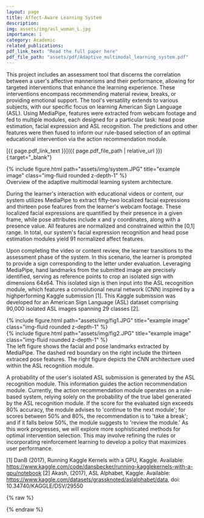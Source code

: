 ```yaml
---
layout: page
title: Affect-Aware Learning System
description: 
img: assets/img/asl_woman_L.jpg
importance: 1
category: Academic
related_publications: 
pdf_link_text: "Read the full paper here"
pdf_file_path: "assets/pdf/Adaptive_multimodal_learning_system.pdf"
---
```


This project includes an assessment tool that discerns the correlation between a user's affective mannerisms and their performance, allowing for targeted interventions that enhance the learning experience. These interventions encompass recommending material review, breaks, or providing emotional support. The tool's versatility extends to various subjects, with our specific focus on learning American Sign Language (ASL). Using MediaPipe, features were extracted from webcam footage and fed to multiple modules, each designed for a particular task: head pose estimation, facial expression and ASL recognition. The predictions and other features were then fused to inform our rule-based selection of an optimal educational intervention via the action recommendation module.

[{{ page.pdf_link_text }}]({{ page.pdf_file_path | relative_url }}){:target="_blank"}

<div class="row">
    <div class="col-sm mt-3 mt-md-0">
        {% include figure.html path="assets/img/system.JPG" title="example image" class="img-fluid rounded z-depth-1" %}
    </div>
</div>
<div class="caption">
    Overview of the adaptive multimodal learning system architecture.
</div>

During the learner's interaction with educational videos or content, our system utilizes MediaPipe to extract fifty-two localized facial expressions and thirteen pose features from the learner's webcam footage. These localized facial expressions are quantified by their presence in a given frame, while pose attributes include x and y coordinates, along with a presence value. All features are normalized and constrained within the [0,1] range. In total, our system's facial expression recognition and head pose estimation modules yield 91 normalized affect features.

Upon completing the video or content review, the learner transitions to the assessment phase of the system. In this scenario, the learner is prompted to provide a sign corresponding to the letter under evaluation. Leveraging MediaPipe, hand landmarks from the submitted image are precisely identified, serving as reference points to crop an isolated sign with dimensions 64x64. This isolated sign is then input into the ASL recognition module, which features a convolutional neural network (CNN) inspired by a highperforming Kaggle submission [1]. This Kaggle submission was developed for an American Sign Language (ASL) dataset comprising 90,000 isolated ASL images spanning 29 classes [2]. 

<div class="row justify-content-sm-center">
    <div class="col-sm-8 mt-3 mt-md-0">
        {% include figure.html path="assets/img/fig1.JPG" title="example image" class="img-fluid rounded z-depth-1" %}
    </div>
    <div class="col-sm-4 mt-3 mt-md-0">
        {% include figure.html path="assets/img/fig2.JPG" title="example image" class="img-fluid rounded z-depth-1" %}
    </div>
</div>

<div class="caption">
    The left figure shows the facial and pose landmarks extracted by MediaPipe. The dashed red boundary on the right include the thirteen extraced pose features. The right figure depicts the CNN architecture used within the ASL recognition module.
</div>

A probability of the user's isolated ASL submission is generated by the ASL recognition module. This information guides the action recommendation module. Currently, the action recommendation module operates on a rule-based system, relying solely on the probability of the true label generated by the ASL recognition module. If the score for the evaluated sign exceeds 80% accuracy, the module advises to 'continue to the next module'; for scores between 50% and 80%, the recommendation is to 'take a break'; and if it falls below 50%, the module suggests to 'review the module.' As this work progresses, we will explore more sophisticated methods for optimal intervention selection. This may involve refining the rules or incorporating reinforcement learning to develop a policy that maximizes user performance. 

[1] DanB (2017), Running Kaggle Kernels with a GPU, Kaggle. Available: https://www.kaggle.com/code/dansbecker/running-kagglekernels-with-a-gpu/notebook
[2] Akash, (2017), ASL Alphabet, Kaggle. Available: https://www.kaggle.com/datasets/grassknoted/aslalphabet/data, doi: 10.34740/KAGGLE/DSV/29550

{% raw %}

{% endraw %}
